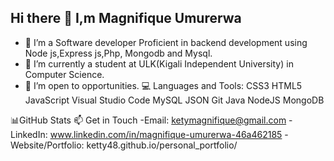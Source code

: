 ## Hi there 👋 I,m Magnifique Umurerwa



- 🔭 I’m a Software developer  Proficient in backend development using Node js,Express js,Php, Mongodb and Mysql.
- 🌱 I’m currently a student at ULK(Kigali Independent University) in Computer Science.
- 👯 I’m open to opportunities.
💻 Languages and Tools:
CSS3 HTML5 JavaScript Visual Studio Code  MySQL  JSON Git Java  NodeJS  MongoDB

📊GitHub Stats
📫 Get in Touch
-Email: ketymagnifique@gmail.com
-LinkedIn: www.linkedin.com/in/magnifique-umurerwa-46a462185
-Website/Portfolio: ketty48.github.io/personal_portfolio/


